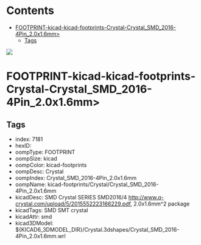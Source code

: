 



Contents
========

* [FOOTPRINT-kicad-kicad-footprints-Crystal-Crystal_SMD_2016-4Pin_2.0x1.6mm>](#footprint-kicad-kicad-footprints-crystal-crystal_smd_2016-4pin_20x16mm)
	* [Tags](#tags)
  
![][im]
# FOOTPRINT-kicad-kicad-footprints-Crystal-Crystal_SMD_2016-4Pin_2.0x1.6mm>

## Tags

- index: 7181
- hexID: 
- oompType: FOOTPRINT
- oompSize: kicad
- oompColor: kicad-footprints
- oompDesc: Crystal
- oompIndex: Crystal_SMD_2016-4Pin_2.0x1.6mm
- oompName: kicad-footprints/Crystal/Crystal_SMD_2016-4Pin_2.0x1.6mm
- kicadDesc: SMD Crystal SERIES SMD2016/4 http://www.q-crystal.com/upload/5/2015552223166229.pdf, 2.0x1.6mm^2 package
- kicadTags: SMD SMT crystal
- kicadAttr: smd
- kicad3DModel: ${KICAD6_3DMODEL_DIR}/Crystal.3dshapes/Crystal_SMD_2016-4Pin_2.0x1.6mm.wrl



[im]: image.png
